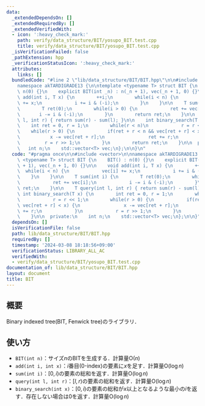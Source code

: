 ```yaml
---
data:
  _extendedDependsOn: []
  _extendedRequiredBy: []
  _extendedVerifiedWith:
  - icon: ':heavy_check_mark:'
    path: verify/data_structure/BIT/yosupo_BIT.test.cpp
    title: verify/data_structure/BIT/yosupo_BIT.test.cpp
  _isVerificationFailed: false
  _pathExtension: hpp
  _verificationStatusIcon: ':heavy_check_mark:'
  attributes:
    links: []
  bundledCode: "#line 2 \"lib/data_structure/BIT/BIT.hpp\"\n\n#include <vector>\n\n\
    namespace akTARDIGRADE13 {\n\ntemplate <typename T> struct BIT {\n    BIT() :\
    \ n(0) {}\n    explicit BIT(int _n) : n(_n + 1), vec(_n + 1, 0) {}\n\n    void\
    \ add(int i, T x) {\n        ++i;\n        while(i < n) {\n            vec[i]\
    \ += x;\n            i += i & (-i);\n        }\n    }\n\n    T sum(int i) {\n\
    \        T ret(0);\n        while(i > 0) {\n            ret += vec[i];\n     \
    \       i -= i & (-i);\n        }\n        return ret;\n    }\n\n    T query(int\
    \ l, int r) { return sum(r) - sum(l); }\n\n    int binary_search(T x) {\n    \
    \    int ret = 0, r = 1;\n        while(r < n)\n            r = r << 1;\n    \
    \    while(r > 0) {\n            if(ret + r < n && vec[ret + r] < x) {\n     \
    \           x -= vec[ret + r];\n                ret += r;\n            }\n   \
    \         r = r >> 1;\n        }\n        return ret;\n    }\n\n  private:\n \
    \   int n;\n    std::vector<T> vec;\n};\n\n}\n"
  code: "#pragma once\n\n#include <vector>\n\nnamespace akTARDIGRADE13 {\n\ntemplate\
    \ <typename T> struct BIT {\n    BIT() : n(0) {}\n    explicit BIT(int _n) : n(_n\
    \ + 1), vec(_n + 1, 0) {}\n\n    void add(int i, T x) {\n        ++i;\n      \
    \  while(i < n) {\n            vec[i] += x;\n            i += i & (-i);\n    \
    \    }\n    }\n\n    T sum(int i) {\n        T ret(0);\n        while(i > 0) {\n\
    \            ret += vec[i];\n            i -= i & (-i);\n        }\n        return\
    \ ret;\n    }\n\n    T query(int l, int r) { return sum(r) - sum(l); }\n\n   \
    \ int binary_search(T x) {\n        int ret = 0, r = 1;\n        while(r < n)\n\
    \            r = r << 1;\n        while(r > 0) {\n            if(ret + r < n &&\
    \ vec[ret + r] < x) {\n                x -= vec[ret + r];\n                ret\
    \ += r;\n            }\n            r = r >> 1;\n        }\n        return ret;\n\
    \    }\n\n  private:\n    int n;\n    std::vector<T> vec;\n};\n\n}"
  dependsOn: []
  isVerificationFile: false
  path: lib/data_structure/BIT/BIT.hpp
  requiredBy: []
  timestamp: '2024-03-08 18:18:56+09:00'
  verificationStatus: LIBRARY_ALL_AC
  verifiedWith:
  - verify/data_structure/BIT/yosupo_BIT.test.cpp
documentation_of: lib/data_structure/BIT/BIT.hpp
layout: document
title: BIT
---
```


## 概要

Binary indexed tree(BIT, Fenwick tree)のライブラリ．

## 使い方

- `BIT(int n)`：サイズ$n$のBITを生成する．計算量$\mathrm{O}(n)$
- `add(int i, int x)`：$i$番目(0-index)の要素に$x$を足す．計算量$\mathrm{O}(\log n)$
- `sum(int i)`：$[0, i)$の要素の総和を返す．計算量$\mathrm{O}(\log n)$
- `query(int l, int r)`：$[l, r)$の要素の総和を返す．計算量$\mathrm{O}(\log n)$
- `binary_search(int x)`：$[0, i)$の要素の総和が$x$以上となるような最小の$i$を返す．存在しない場合は$0$を返す．計算量$\mathrm{O}(\log n)$